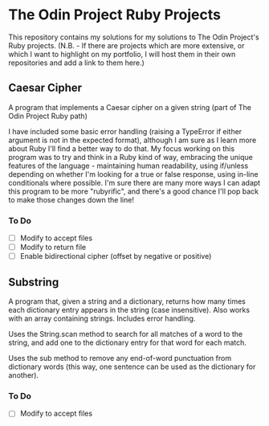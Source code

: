 # The Odin Project Ruby Projects
This repository contains my solutions for my solutions to The Odin Project's Ruby projects. (N.B. - If there are projects which are more extensive, or which I want to highlight on my portfolio, I will host them in their own repositories and add a link to them here.)

## Caesar Cipher
A program that implements a Caesar cipher on a given string (part of The Odin Project Ruby path)

I have included some basic error handling (raising a TypeError if either argument is not in the expected format), although I am sure as I learn more about Ruby I'll find a better way to do that. My focus working on this program was to try and think in a Ruby kind of way, embracing the unique features of the language - maintaining human readability, using if/unless depending on whether I'm looking for a true or false response, using in-line conditionals where possible. I'm sure there are many more ways I can adapt this program to be more "rubyrific", and there's a good chance I'll pop back to make those changes down the line!

### To Do
- [ ] Modify to accept files
- [ ] Modify to return file
- [ ] Enable bidirectional cipher (offset by negative or positive)

## Substring
A program that, given a string and a dictionary, returns how many times each dictionary entry appears in the string (case insensitive). Also works with an array containing strings. Includes error handling.

Uses the String.scan method to search for all matches of a word to the string, and add one to the dictionary entry for that word for each match.

Uses the sub method to remove any end-of-word punctuation from dictionary words (this way, one sentence can be used as the dictionary for another).

### To Do
- [ ] Modify to accept files
